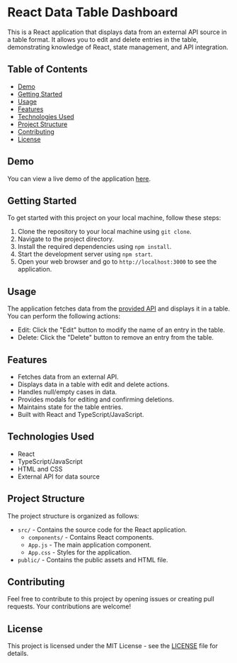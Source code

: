 # React Data Table Dashboard

This is a React application that displays data from an external API source in a table format. It allows you to edit and delete entries in the table, demonstrating knowledge of React, state management, and API integration.

## Table of Contents

- [Demo](#demo)
- [Getting Started](#getting-started)
- [Usage](#usage)
- [Features](#features)
- [Technologies Used](#technologies-used)
- [Project Structure](#project-structure)
- [Contributing](#contributing)
- [License](#license)

## Demo

You can view a live demo of the application [here](#insert_live_demo_link_here).

## Getting Started

To get started with this project on your local machine, follow these steps:

1. Clone the repository to your local machine using `git clone`.
2. Navigate to the project directory.
3. Install the required dependencies using `npm install`.
4. Start the development server using `npm start`.
5. Open your web browser and go to `http://localhost:3000` to see the application.

## Usage

The application fetches data from the [provided API](https://assets.alippo.com/catalog/static/data.json) and displays it in a table. You can perform the following actions:

- Edit: Click the "Edit" button to modify the name of an entry in the table.
- Delete: Click the "Delete" button to remove an entry from the table.

## Features

- Fetches data from an external API.
- Displays data in a table with edit and delete actions.
- Handles null/empty cases in data.
- Provides modals for editing and confirming deletions.
- Maintains state for the table entries.
- Built with React and TypeScript/JavaScript.

## Technologies Used

- React
- TypeScript/JavaScript
- HTML and CSS
- External API for data source

## Project Structure

The project structure is organized as follows:

- `src/` - Contains the source code for the React application.
  - `components/` - Contains React components.
  - `App.js` - The main application component.
  - `App.css` - Styles for the application.
- `public/` - Contains the public assets and HTML file.

## Contributing

Feel free to contribute to this project by opening issues or creating pull requests. Your contributions are welcome!

## License

This project is licensed under the MIT License - see the [LICENSE](LICENSE) file for details.
